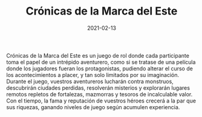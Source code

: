﻿---
title: Crónicas de la Marca del Este
summary: Bienvenidos a Crónicas de la Marca del Este. con este reglamento se abre ante ti un mundo rebosante de aventuras, personajes epicos, monstruos temibles, peligrosas mazmorras, bastiones inexpugnables y magia poderosa.
authors:
  - Javier García “Dwayne Hicks”
  - Pedro Gil
date: 2021-02-13
type: post
categories:
- Crónicas de la Marca
tags:
- reglamento
- básico
minlevels: "1"
maxlevels: "100"
prices: 30,00 €
session: "indeterminado"
mincharacters: "-"
maxcharacters: "-"
eval: oficial
cover: "cronicas-marca.jpg"
download: "Cronicasdelamarca.rar"
moreinfo: "https://tesorosdelamarca.com/producto/cronicas-de-la-marca-del-este/"
license: "OGL"
draft: false

---

Crónicas de la Marca del Este es un juego de rol donde cada participante toma el papel de un intrépido aventurero, como si se tratase de una película donde los jugadores fueran los protagonistas, pudiendo alterar el curso de los acontecimientos a placer, y tan solo limitados por su imaginación.
Durante el juego, vuestros aventureros lucharán contra monstruos, descubrirán ciudades perdidas, resolverán misterios y explorarán lugares remotos repletos de fortalezas, mazmorras y tesoros de incalculable valor.
Con el tiempo, la fama y reputación de vuestros héroes crecerá a la par que sus riquezas, ganando niveles de juego según acumulen experiencia.